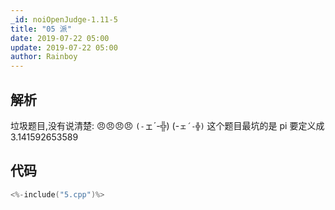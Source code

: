 ```yaml
---
_id: noiOpenJudge-1.11-5
title: "05 派"
date: 2019-07-22 05:00
update: 2019-07-22 05:00
author: Rainboy
---
```


## 解析

垃圾题目,没有说清楚: 😠😠😠😠 `(-`ェ´-╬) (-`ェ´-╬)`
这个题目最坑的是 pi 要定义成 $3.141592653589$

## 代码

```c
<%-include("5.cpp")%>
```

